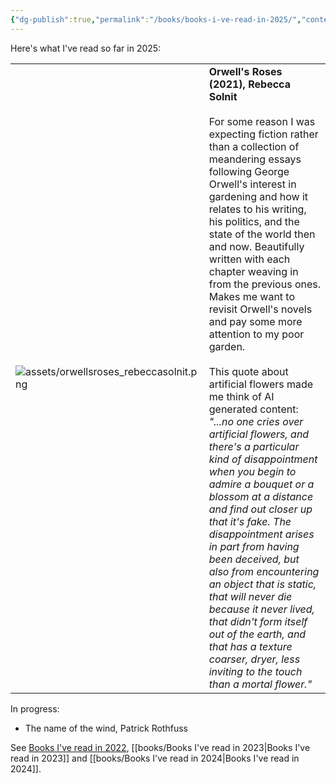 ```yaml
---
{"dg-publish":true,"permalink":"/books/books-i-ve-read-in-2025/","contentClasses":"books","tags":["reading"],"noteIcon":"","created":"2025-01-18"}
---
```



Here's what I've read so far in 2025:

|                                                  |                                                                                                                                                                                                                                                                                                                                                                                                                                                                                                                                                                                                                                                                                                                                                                                                                                                                                                                                                                                                                                          |     
| ------------------------------------------------ | ----------------------------------------------------------------------------------------------------------------------------------------------------------------------------------------------------------------------------------------------------------------------------------------------------------------------------------------------------------------------------------------------------------------------------------------------------------------------------------------------------------------------------------------------------------------------------------------------------------------------------------------------------------------------------------------------------------------------------------------------------------------------------------------------------------------------------------------------------------------------------------------------------------------------------------------------------------------------------------------------------------------------------------------  |
| ![assets/orwellsroses_rebeccasolnit.png](/img/user/assets/orwellsroses_rebeccasolnit.png) | **Orwell's Roses (2021), Rebecca Solnit**<br><br>For some reason I was expecting fiction rather than a collection of meandering essays following George Orwell's interest in gardening and how it relates to his writing, his politics, and the state of the world then and now. Beautifully written with each chapter weaving in from the previous ones. Makes me want to revisit Orwell's novels and pay some more attention to my poor garden.<br><br>This quote about artificial flowers made me think of AI generated content:<br>*"...no one cries over artificial flowers, and there's a particular kind of disappointment when you begin to admire a bouquet or a blossom at a distance and find out closer up that it's fake. The disappointment arises in part from having been deceived, but also from encountering an object that is static, that will never die because it never lived, that didn't form itself out of the earth, and that has a texture coarser, dryer, less inviting to the touch than a mortal flower."* |     

In progress:

* The name of the wind, Patrick Rothfuss


See [Books I've read in 2022](books/Books%20I've%20read%20in%202022.md), [[books/Books I've read in 2023\|Books I've read in 2023]] and [[books/Books I've read in 2024\|Books I've read in 2024]].

